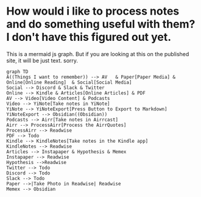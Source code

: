 # How would i like to process notes and do something useful with them? I don't have this figured out yet.

This is a mermaid js graph. But if you are looking at this on the published site, it will be just text. sorry. 


```mermaid
graph TD
A((Things I want to remember)) --> AV   & Paper[Paper Media] & Online[Online Reading]  & Social[Social Media] 
Social --> Discord & Slack & Twitter
Online --> Kindle & Articles[Online Articles] & PDF
AV --> Video[Video Content] & Podcasts
Video --> YiNote[Take notes in YiNote]
YiNote --> YiNoteExport[Press Button to Export to Markdown]
YiNoteExport --> Obsidian((Obsidian))
Podcasts --> Airr[Take notes in Airrcast]
Airr --> ProcessAirr[Process the AirrQuotes]
ProcessAirr --> Readwise
PDF --> Todo
Kindle --> KindleNotes[Take notes in the Kindle app]
KindleNotes --> Readwise
Articles --> Instapaper & Hypothesis & Memex
Instapaper --> Readwise
Hypothesis -->Readwise
Twitter --> Todo
Discord --> Todo
Slack --> Todo
Paper -->|Take Photo in Readwise| Readwise
Memex --> Obsidian
```


